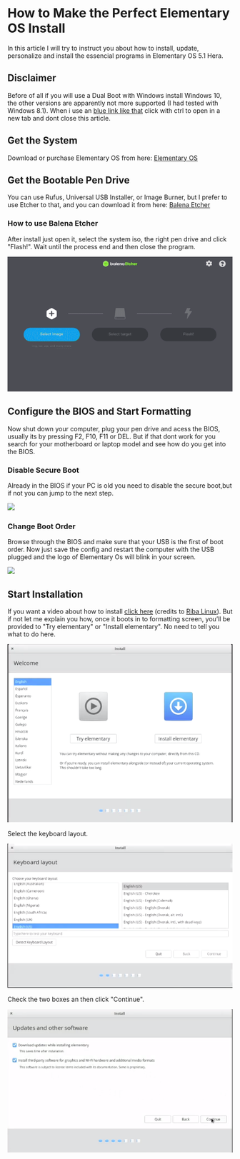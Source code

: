 # How to Make the Perfect Elementary OS Install

In this article I will try to instruct you about how to install, update, personalize and install the essencial programs in
Elementary OS 5.1 Hera.

## Disclaimer

Before of all if you will use a Dual Boot with Windows install Windows 10, the other versions are apparently not more 
supported (I had tested with Windows 8.1). When i use an [blue link like that](https://corgiorgy.com/) click with ctrl to 
open in a new tab and dont close this article.

## Get the System

Download or purchase Elementary OS from here: [Elementary OS](https://elementary.io/)

## Get the Bootable Pen Drive
You can use Rufus, Universal USB Installer, or Image Burner, but I prefer to use Etcher to that, and you can download it from
here: [Balena Etcher](https://www.balena.io/etcher/)

### How to use Balena Etcher

After install just open it, select the system iso, the right pen drive and click "Flash!". Wait until the process end and 
then close the program.

![](gifs/etchertuturial.gif)

## Configure the BIOS and Start Formatting

Now shut down your computer, plug your pen drive and acess the BIOS, usually its by pressing F2, F10, F11 or DEL.
But if that dont work for you search for your motherboard or laptop model and see how do you get into the BIOS.

### Disable Secure Boot

Already in the BIOS if your PC is old you need to disable the secure boot,but if not you can jump to the next step.

![](pictures/secureboot.jpg)

### Change Boot Order

Browse through the BIOS and make sure that your USB is the first of boot order.
Now just save the config and restart the computer with the USB plugged and the logo of Elementary Os will blink in your
screen.

![](pictures/bootorder.jpg)

## Start Installation

If you want a video about how to install [click here](https://www.youtube.com/watch?v=S7bKOK9m3tM) (credits to 
[Riba Linux](https://www.youtube.com/user/TheRibalinux)). But if not let me explain you how, once it boots in to 
formatting screen, you’ll be provided to "Try elementary" or "Install elementary". No need to tell you what to do here.

![](pictures/installation1.png)

Select the keyboard layout.

![](pictures/installation2.png)

Check the two boxes an then click "Continue".

![](pictures/installation3.png)

